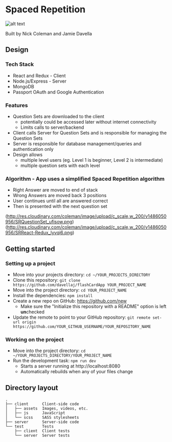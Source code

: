 # Spaced Repetition
![alt text](http://res.cloudinary.com/coleman/image/upload/v1486049755/spacedRepititionLearning_nwyoit.png "Spaced Repetition Learning")

Built by Nick Coleman and Jamie Davella

## Design

### Tech Stack
* React and Redux - Client
* Node.js/Express - Server
* MongoDB
* Passport OAuth and Google Authentication

### Features
* Question Sets are downloaded to the client
  - potentially could be accessed later without internet connectivity
  - Limits calls to server/backend
* Client calls Server for Question Sets and is responsible for managing the Question Sets
* Server is responsible for database management/queries and authentication only
* Design allows 
   - multiple level users (eg. Level 1 is beginner, Level 2 is intermediate)
   - multiple question sets with each level

### Algorithm - App uses a simplified Spaced Repetition algorithm 
* Right Answer are moved to end of stack
* Wrong Answers are moved back 3 positions
* User continues until all are answered correct
* Then is presented with the next question set

(http://res.cloudinary.com/coleman/image/upload/c_scale,w_200/v1486050956/SRQuestionSet_ufisow.png)
(http://res.cloudinary.com/coleman/image/upload/c_scale,w_200/v1486050956/SRReact-Redux_lyvqi6.png)


## Getting started

### Setting up a project

* Move into your projects directory: `cd ~/YOUR_PROJECTS_DIRECTORY`
* Clone this repository: `git clone https://github.com/davellaj/flashCardApp YOUR_PROJECT_NAME`
* Move into the project directory: `cd YOUR_PROJECT_NAME`
* Install the dependencies: `npm install`
* Create a new repo on GitHub: https://github.com/new
    * Make sure the "Initialize this repository with a README" option is left **un**checked
* Update the remote to point to your GitHub repository: `git remote set-url origin https://github.com/YOUR_GITHUB_USERNAME/YOUR_REPOSITORY_NAME`

### Working on the project

* Move into the project directory: `cd ~/YOUR_PROJECTS_DIRECTORY/YOUR_PROJECT_NAME`
* Run the development task: `npm run dev`
    * Starts a server running at http://localhost:8080
    * Automatically rebuilds when any of your files change

## Directory layout

```
.
├── client      Client-side code
│   ├── assets  Images, videos, etc.
│   ├── js      JavaScript
│   └── scss    SASS stylesheets
├── server      Server-side code
└── test        Tests
    ├── client  Client tests
    └── server  Server tests
```

